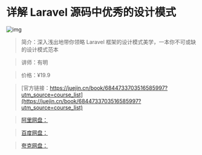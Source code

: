 # 详解 Laravel 源码中优秀的设计模式

![img](../../assets/1606e20aea39c319~tplv-t2oaga2asx-no-mark:280:280:200:280.png)

> 简介：深入浅出地带你领略 Laravel 框架的设计模式美学，一本你不可或缺的设计模式范本

> 讲师：有明

> 价格：¥19.9

> [官方链接：https://juejin.cn/book/6844733703516585997?utm_source=course_list](https://juejin.cn/book/6844733703516585997?utm_source=course_list)

> [阿里网盘：]()

> [百度网盘：]()

> [夸克网盘：]()
